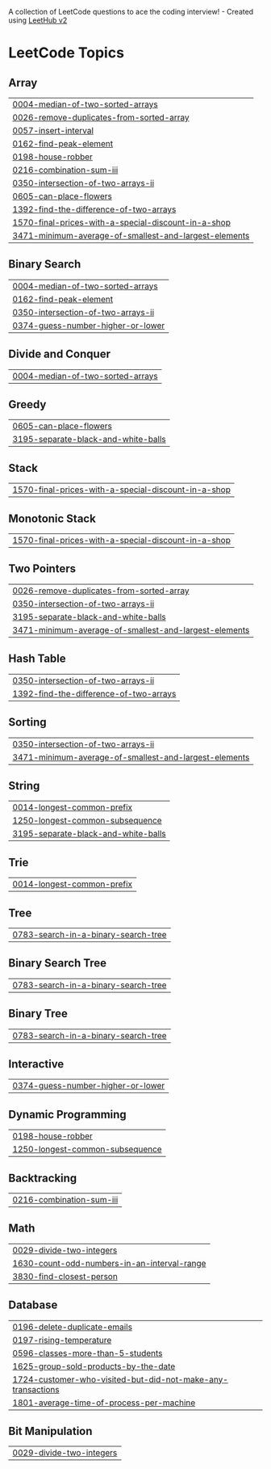 A collection of LeetCode questions to ace the coding interview! - Created using [LeetHub v2](https://github.com/arunbhardwaj/LeetHub-2.0)
<!---LeetCode Topics Start-->
# LeetCode Topics
## Array
|  |
| ------- |
| [0004-median-of-two-sorted-arrays](https://github.com/chlrm/Leetcode/tree/master/0004-median-of-two-sorted-arrays) |
| [0026-remove-duplicates-from-sorted-array](https://github.com/chlrm/Leetcode/tree/master/0026-remove-duplicates-from-sorted-array) |
| [0057-insert-interval](https://github.com/chlrm/Leetcode/tree/master/0057-insert-interval) |
| [0162-find-peak-element](https://github.com/chlrm/Leetcode/tree/master/0162-find-peak-element) |
| [0198-house-robber](https://github.com/chlrm/Leetcode/tree/master/0198-house-robber) |
| [0216-combination-sum-iii](https://github.com/chlrm/Leetcode/tree/master/0216-combination-sum-iii) |
| [0350-intersection-of-two-arrays-ii](https://github.com/chlrm/Leetcode/tree/master/0350-intersection-of-two-arrays-ii) |
| [0605-can-place-flowers](https://github.com/chlrm/Leetcode/tree/master/0605-can-place-flowers) |
| [1392-find-the-difference-of-two-arrays](https://github.com/chlrm/Leetcode/tree/master/1392-find-the-difference-of-two-arrays) |
| [1570-final-prices-with-a-special-discount-in-a-shop](https://github.com/chlrm/Leetcode/tree/master/1570-final-prices-with-a-special-discount-in-a-shop) |
| [3471-minimum-average-of-smallest-and-largest-elements](https://github.com/chlrm/Leetcode/tree/master/3471-minimum-average-of-smallest-and-largest-elements) |
## Binary Search
|  |
| ------- |
| [0004-median-of-two-sorted-arrays](https://github.com/chlrm/Leetcode/tree/master/0004-median-of-two-sorted-arrays) |
| [0162-find-peak-element](https://github.com/chlrm/Leetcode/tree/master/0162-find-peak-element) |
| [0350-intersection-of-two-arrays-ii](https://github.com/chlrm/Leetcode/tree/master/0350-intersection-of-two-arrays-ii) |
| [0374-guess-number-higher-or-lower](https://github.com/chlrm/Leetcode/tree/master/0374-guess-number-higher-or-lower) |
## Divide and Conquer
|  |
| ------- |
| [0004-median-of-two-sorted-arrays](https://github.com/chlrm/Leetcode/tree/master/0004-median-of-two-sorted-arrays) |
## Greedy
|  |
| ------- |
| [0605-can-place-flowers](https://github.com/chlrm/Leetcode/tree/master/0605-can-place-flowers) |
| [3195-separate-black-and-white-balls](https://github.com/chlrm/Leetcode/tree/master/3195-separate-black-and-white-balls) |
## Stack
|  |
| ------- |
| [1570-final-prices-with-a-special-discount-in-a-shop](https://github.com/chlrm/Leetcode/tree/master/1570-final-prices-with-a-special-discount-in-a-shop) |
## Monotonic Stack
|  |
| ------- |
| [1570-final-prices-with-a-special-discount-in-a-shop](https://github.com/chlrm/Leetcode/tree/master/1570-final-prices-with-a-special-discount-in-a-shop) |
## Two Pointers
|  |
| ------- |
| [0026-remove-duplicates-from-sorted-array](https://github.com/chlrm/Leetcode/tree/master/0026-remove-duplicates-from-sorted-array) |
| [0350-intersection-of-two-arrays-ii](https://github.com/chlrm/Leetcode/tree/master/0350-intersection-of-two-arrays-ii) |
| [3195-separate-black-and-white-balls](https://github.com/chlrm/Leetcode/tree/master/3195-separate-black-and-white-balls) |
| [3471-minimum-average-of-smallest-and-largest-elements](https://github.com/chlrm/Leetcode/tree/master/3471-minimum-average-of-smallest-and-largest-elements) |
## Hash Table
|  |
| ------- |
| [0350-intersection-of-two-arrays-ii](https://github.com/chlrm/Leetcode/tree/master/0350-intersection-of-two-arrays-ii) |
| [1392-find-the-difference-of-two-arrays](https://github.com/chlrm/Leetcode/tree/master/1392-find-the-difference-of-two-arrays) |
## Sorting
|  |
| ------- |
| [0350-intersection-of-two-arrays-ii](https://github.com/chlrm/Leetcode/tree/master/0350-intersection-of-two-arrays-ii) |
| [3471-minimum-average-of-smallest-and-largest-elements](https://github.com/chlrm/Leetcode/tree/master/3471-minimum-average-of-smallest-and-largest-elements) |
## String
|  |
| ------- |
| [0014-longest-common-prefix](https://github.com/chlrm/Leetcode/tree/master/0014-longest-common-prefix) |
| [1250-longest-common-subsequence](https://github.com/chlrm/Leetcode/tree/master/1250-longest-common-subsequence) |
| [3195-separate-black-and-white-balls](https://github.com/chlrm/Leetcode/tree/master/3195-separate-black-and-white-balls) |
## Trie
|  |
| ------- |
| [0014-longest-common-prefix](https://github.com/chlrm/Leetcode/tree/master/0014-longest-common-prefix) |
## Tree
|  |
| ------- |
| [0783-search-in-a-binary-search-tree](https://github.com/chlrm/Leetcode/tree/master/0783-search-in-a-binary-search-tree) |
## Binary Search Tree
|  |
| ------- |
| [0783-search-in-a-binary-search-tree](https://github.com/chlrm/Leetcode/tree/master/0783-search-in-a-binary-search-tree) |
## Binary Tree
|  |
| ------- |
| [0783-search-in-a-binary-search-tree](https://github.com/chlrm/Leetcode/tree/master/0783-search-in-a-binary-search-tree) |
## Interactive
|  |
| ------- |
| [0374-guess-number-higher-or-lower](https://github.com/chlrm/Leetcode/tree/master/0374-guess-number-higher-or-lower) |
## Dynamic Programming
|  |
| ------- |
| [0198-house-robber](https://github.com/chlrm/Leetcode/tree/master/0198-house-robber) |
| [1250-longest-common-subsequence](https://github.com/chlrm/Leetcode/tree/master/1250-longest-common-subsequence) |
## Backtracking
|  |
| ------- |
| [0216-combination-sum-iii](https://github.com/chlrm/Leetcode/tree/master/0216-combination-sum-iii) |
## Math
|  |
| ------- |
| [0029-divide-two-integers](https://github.com/chlrm/Leetcode/tree/master/0029-divide-two-integers) |
| [1630-count-odd-numbers-in-an-interval-range](https://github.com/chlrm/Leetcode/tree/master/1630-count-odd-numbers-in-an-interval-range) |
| [3830-find-closest-person](https://github.com/chlrm/Leetcode/tree/master/3830-find-closest-person) |
## Database
|  |
| ------- |
| [0196-delete-duplicate-emails](https://github.com/chlrm/Leetcode/tree/master/0196-delete-duplicate-emails) |
| [0197-rising-temperature](https://github.com/chlrm/Leetcode/tree/master/0197-rising-temperature) |
| [0596-classes-more-than-5-students](https://github.com/chlrm/Leetcode/tree/master/0596-classes-more-than-5-students) |
| [1625-group-sold-products-by-the-date](https://github.com/chlrm/Leetcode/tree/master/1625-group-sold-products-by-the-date) |
| [1724-customer-who-visited-but-did-not-make-any-transactions](https://github.com/chlrm/Leetcode/tree/master/1724-customer-who-visited-but-did-not-make-any-transactions) |
| [1801-average-time-of-process-per-machine](https://github.com/chlrm/Leetcode/tree/master/1801-average-time-of-process-per-machine) |
## Bit Manipulation
|  |
| ------- |
| [0029-divide-two-integers](https://github.com/chlrm/Leetcode/tree/master/0029-divide-two-integers) |
<!---LeetCode Topics End-->